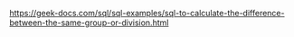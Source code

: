 https://geek-docs.com/sql/sql-examples/sql-to-calculate-the-difference-between-the-same-group-or-division.html
